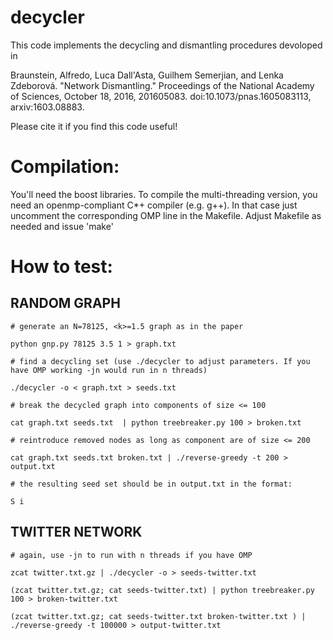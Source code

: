 # decycler

This code implements the decycling and dismantling procedures devoloped in 

Braunstein, Alfredo, Luca Dall'Asta, Guilhem Semerjian, and Lenka Zdeborová. "Network Dismantling." Proceedings of the National Academy of Sciences, October 18, 2016, 201605083. doi:10.1073/pnas.1605083113, arxiv:1603.08883.

Please cite it if you find this code useful!

Compilation:
===========

You'll need the boost libraries. To compile the multi-threading version, 
you need an openmp-compliant C*+ compiler (e.g. g++). In that case just uncomment the 
corresponding OMP line in the Makefile. 
Adjust Makefile as needed and issue 'make'




How to test:
============

RANDOM GRAPH
--------

    # generate an N=78125, <k>=1.5 graph as in the paper

    python gnp.py 78125 3.5 1 > graph.txt

    # find a decycling set (use ./decycler to adjust parameters. If you have OMP working -jn would run in n threads)

    ./decycler -o < graph.txt > seeds.txt

    # break the decycled graph into components of size <= 100

    cat graph.txt seeds.txt  | python treebreaker.py 100 > broken.txt

    # reintroduce removed nodes as long as component are of size <= 200

    cat graph.txt seeds.txt broken.txt | ./reverse-greedy -t 200 > output.txt

    # the resulting seed set should be in output.txt in the format:

    S i


TWITTER NETWORK
----------

    # again, use -jn to run with n threads if you have OMP

    zcat twitter.txt.gz | ./decycler -o > seeds-twitter.txt

    (zcat twitter.txt.gz; cat seeds-twitter.txt) | python treebreaker.py 100 > broken-twitter.txt

    (zcat twitter.txt.gz; cat seeds-twitter.txt broken-twitter.txt ) | ./reverse-greedy -t 100000 > output-twitter.txt
